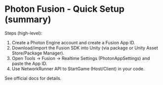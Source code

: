 # Photon Fusion - Quick Setup (summary)

Steps (high-level):
1. Create a Photon Engine account and create a Fusion App ID. 
2. Download/import the Fusion SDK into Unity (via package or Unity Asset Store/Package Manager). 
3. Open Tools → Fusion → Realtime Settings (PhotonAppSettings) and paste the App ID. 
4. Use NetworkRunner API to StartGame (Host/Client) in your code. 

See official docs for details.
